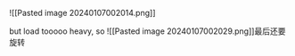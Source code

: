 ![[Pasted image 20240107002014.png]]

but load tooooo heavy, so
![[Pasted image 20240107002029.png]]最后还要旋转